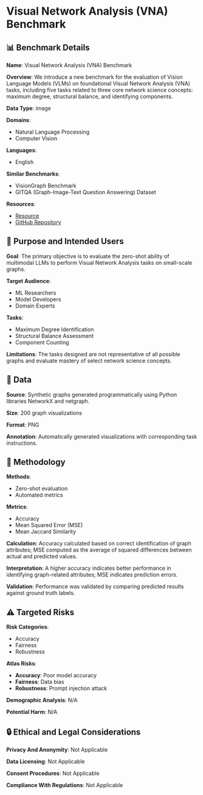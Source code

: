# Visual Network Analysis (VNA) Benchmark

## 📊 Benchmark Details

**Name**: Visual Network Analysis (VNA) Benchmark

**Overview**: We introduce a new benchmark for the evaluation of Vision Language Models (VLMs) on foundational Visual Network Analysis (VNA) tasks, including five tasks related to three core network science concepts: maximum degree, structural balance, and identifying components.

**Data Type**: image

**Domains**:
- Natural Language Processing
- Computer Vision

**Languages**:
- English

**Similar Benchmarks**:
- VisionGraph Benchmark
- GITQA (Graph-Image-Text Question Answering) Dataset

**Resources**:
- [Resource](https://figshare.com/articles/dataset/Multimodal_LLMs_Struggle_with_Basic_Visual_Network_Analysis_a_Visual_Network_Analysis_Benchmark/25938448)
- [GitHub Repository](https://github.com/EvanUp/VNA_Benchmark/blob/main/prompts/prompts.csv)

## 🎯 Purpose and Intended Users

**Goal**: The primary objective is to evaluate the zero-shot ability of multimodal LLMs to perform Visual Network Analysis tasks on small-scale graphs.

**Target Audience**:
- ML Researchers
- Model Developers
- Domain Experts

**Tasks**:
- Maximum Degree Identification
- Structural Balance Assessment
- Component Counting

**Limitations**: The tasks designed are not representative of all possible graphs and evaluate mastery of select network science concepts.

## 💾 Data

**Source**: Synthetic graphs generated programmatically using Python libraries NetworkX and netgraph.

**Size**: 200 graph visualizations

**Format**: PNG

**Annotation**: Automatically generated visualizations with corresponding task instructions.

## 🔬 Methodology

**Methods**:
- Zero-shot evaluation
- Automated metrics

**Metrics**:
- Accuracy
- Mean Squared Error (MSE)
- Mean Jaccard Similarity

**Calculation**: Accuracy calculated based on correct identification of graph attributes; MSE computed as the average of squared differences between actual and predicted values.

**Interpretation**: A higher accuracy indicates better performance in identifying graph-related attributes; MSE indicates prediction errors.

**Validation**: Performance was validated by comparing predicted results against ground truth labels.

## ⚠️ Targeted Risks

**Risk Categories**:
- Accuracy
- Fairness
- Robustness

**Atlas Risks**:
- **Accuracy**: Poor model accuracy
- **Fairness**: Data bias
- **Robustness**: Prompt injection attack

**Demographic Analysis**: N/A

**Potential Harm**: N/A

## 🔒 Ethical and Legal Considerations

**Privacy And Anonymity**: Not Applicable

**Data Licensing**: Not Applicable

**Consent Procedures**: Not Applicable

**Compliance With Regulations**: Not Applicable
